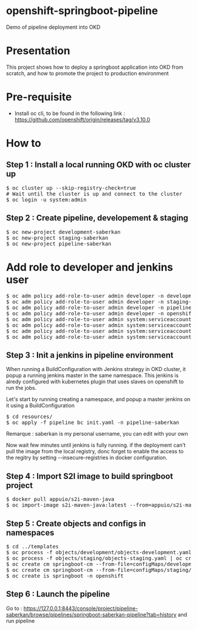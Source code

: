 # openshift-springboot-pipeline
Demo of pipeline deployment into OKD

# Presentation
This project shows how to deploy a springboot application into OKD from scratch, and how to promote the project to production environment

# Pre-requisite
- Install oc cli, to be found in the following link : https://github.com/openshift/origin/releases/tag/v3.10.0

# How to
## Step 1 : Install a local running OKD with oc cluster up
<pre>
$ oc cluster up --skip-registry-check=true
# Wait until the cluster is up and connect to the cluster 
$ oc login -u system:admin
</pre>

## Step 2 : Create pipeline, developement & staging
<pre>
$ oc new-project development-saberkan
$ oc new-project staging-saberkan
$ oc new-project pipeline-saberkan
</pre>

# Add role to developer and jenkins user
<pre>
$ oc adm policy add-role-to-user admin developer -n development-saberkan
$ oc adm policy add-role-to-user admin developer -n staging-saberkan
$ oc adm policy add-role-to-user admin developer -n pipeline-saberkan
$ oc adm policy add-role-to-user admin developer -n openshift
$ oc adm policy add-role-to-user admin system:serviceaccount:pipeline-saberkan:jenkins -n development-saberkan
$ oc adm policy add-role-to-user admin system:serviceaccount:pipeline-saberkan:jenkins -n staging-saberkan
$ oc adm policy add-role-to-user admin system:serviceaccount:pipeline-saberkan:jenkins -n openshift
$ oc adm policy add-role-to-user admin system:serviceaccount:development-saberkan:builder -n openshift
</pre>

## Step 3 : Init a jenkins in pipeline environment
When running a BuildConfiguration with Jenkins strategy in OKD cluster, it popup a running jenkins master in the same namespace. This jenkins is alredy configured with kubernetes plugin that uses slaves on openshift to run the jobs.

Let's start by running creating a namespace, and popup a master jenkins on it using a BuildConfiguration
<pre>
$ cd resources/
$ oc apply -f pipeline_bc_init.yaml -n pipeline-saberkan
</pre>

Remarque : saberkan is my personal username, you can edit with your own

Now wait few minutes until jenkins is fully running. if the deployment can't pull the image from the local registry, donc forget to enable the access to the regitry by setting --insecure-registries in docker configuration.

## Step 4 : Import S2I image to build springboot project
<pre>
$ docker pull appuio/s2i-maven-java 
$ oc import-image s2i-maven-java:latest --from=appuio/s2i-maven-java --confirm -n openshift
</pre>

## Step 5 : Create objects and configs in namespaces
<pre>
$ cd ../templates
$ oc process -f objects/development/objects-development.yaml | oc create -f - -n development-saberkan
$ oc process -f objects/staging/objects-staging.yaml | oc create -f - -n staging-saberkan
$ oc create cm springboot-cm --from-file=configMaps/development/ -n development-saberkan
$ oc create cm springboot-cm --from-file=configMaps/staging/ -n staging-saberkan
$ oc create is springboot -n openshift
</pre>

## Step 6 : Launch the pipeline
Go to : https://127.0.0.1:8443/console/project/pipeline-saberkan/browse/pipelines/springboot-saberkan-pipeline?tab=history
and run pipeline

